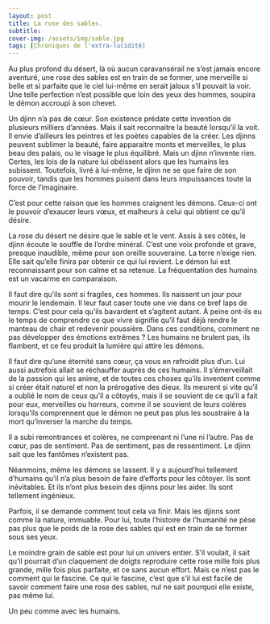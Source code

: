 ```yaml
---
layout: post
title: La rose des sables.
subtitle: 
cover-img: /assets/img/sable.jpg
tags: [Chroniques de l'extra-lucidité]
---
```


Au plus profond du désert, là où aucun caravansérail ne s’est jamais encore aventuré, une rose des sables est en train de se former, une merveille si belle et si parfaite que le ciel lui-même en serait jaloux s’il pouvait la voir. Une telle perfection n’est possible que loin des yeux des hommes, soupira le démon accroupi à son chevet. 

Un djinn n’a pas de cœur. Son existence prédate cette invention de plusieurs milliers d’années. Mais il sait reconnaitre la beauté lorsqu’il la voit. Il envie d’ailleurs les peintres et les poètes capables de la créer. Les djinns peuvent sublimer la beauté, faire apparaitre monts et merveilles, le plus beau des palais, ou le visage le plus équilibré. Mais un djinn n’invente rien. Certes, les lois de la nature lui obéissent alors que les humains les subissent. Toutefois, livré à lui-même, le djinn ne se que faire de son pouvoir, tandis que les hommes puisent dans leurs impuissances toute la force de l’imaginaire.

C’est pour cette raison que les hommes craignent les démons. Ceux-ci ont le pouvoir d’exaucer leurs vœux, et malheurs à celui qui obtient ce qu’il désire.

La rose du désert ne désire que le sable et le vent. Assis à ses côtés, le djinn écoute le souffle de l’ordre minéral. C’est une voix profonde et grave, presque inaudible, même pour son oreille souveraine. La terre n’exige rien. Elle sait qu’elle finira par obtenir ce qui lui revient. Le démon lui est reconnaissant pour son calme et sa retenue. La fréquentation des humains est un vacarme en comparaison.

Il faut dire qu’ils sont si fragiles, ces hommes. Ils naissent un jour pour mourir le lendemain. Il leur faut caser toute une vie dans ce bref laps de temps. C’est pour cela qu’ils bavardent et s’agitent autant. À peine ont-ils eu le temps de comprendre ce que vivre signifie qu’il faut déjà rendre le manteau de chair et redevenir poussière. Dans ces conditions, comment ne pas développer des émotions extrêmes ? Les humains ne brulent pas, ils flambent, et ce feu produit la lumière qui attire les démons.

Il faut dire qu’une éternité sans cœur, ça vous en refroidit plus d’un. Lui aussi autrefois allait se réchauffer auprès de ces humains. Il s’émerveillait de la passion qui les anime, et de toutes ces choses qu’ils inventent comme si créer était naturel et non la prérogative des dieux.  Ils meurent si vite qu’il a oublié le nom de ceux qu’il a côtoyés, mais il se souvient de ce qu’il a fait pour eux, merveilles ou horreurs, comme il se souvient de leurs colères lorsqu’ils comprennent que le démon ne peut pas plus les soustraire à la mort qu’inverser la marche du temps.

Il a subi remontrances et colères, ne comprenant ni l’une ni l’autre. Pas de cœur, pas de sentiment. Pas de sentiment, pas de ressentiment. Le djinn sait que les fantômes n’existent pas.

Néanmoins, même les démons se lassent. Il y a aujourd’hui tellement d’humains qu’il n’a plus besoin de faire d’efforts pour les côtoyer. Ils sont inévitables. Et ils n’ont plus besoin des djinns pour les aider. Ils sont tellement ingénieux.

Parfois, il se demande comment tout cela va finir. Mais les djinns sont comme la nature, immuable. Pour lui, toute l’histoire de l’humanité ne pèse pas plus que le poids de la rose des sables qui est en train de se former sous ses yeux. 

Le moindre grain de sable est pour lui un univers entier. S’il voulait, il sait qu’il pourrait d’un claquement de doigts reproduire cette rose mille fois plus grande, mille fois plus parfaite, et ce sans aucun effort. Mais ce n’est pas le comment qui le fascine. Ce qui le fascine, c’est que s’il lui est facile de savoir comment faire une rose des sables, nul ne sait pourquoi elle existe, pas même lui.

Un peu comme avec les humains.
